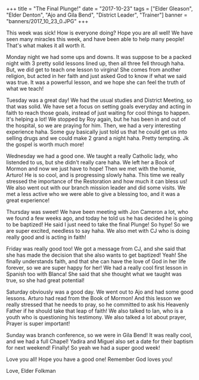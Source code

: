 +++
title = "The Final Plunge!"
date = "2017-10-23"
tags = ["Elder Gleason", "Elder Denton", "Ajo and Gila Bend", "District Leader", "Trainer"]
banner = "banners/2017_10_23_0.JPG"
+++

This week was sick! How is everyone doing? Hope you are all well! We
have seen many miracles this week, and have been able to help many
people! That's what makes it all worth it.

Monday night we had some ups and downs. It was suppose to be a packed
night with 3 pretty solid lessons lined up, then all three fell
through haha. But, we did get to teach one lesson to virgina! She
comes from another religion, but acted in her faith and just asked God
to know if what we said was true. It was a powerful lesson, and we
hope she can feel the truth of what we teach!

Tuesday was a great day! We had the usual studies and District
Meeting, so that was solid. We have set a focus on setting goals
everyday and acting in faith to reach those goals, instead of just
waiting for cool things to happen. It's helping a lot! We stopped by
Roy again, but he has been in and out of the hospital, so we are
praying for him. Then, we had a very interesting experience haha. Some
guy basically just told us that he could get us into selling drugs and
we could make 2 grand a night haha. Pretty tempting. Jk the gospel is
worth much more!

Wednesday we had a good one. We taught a really Catholic lady, who
listended to us, but she didn't really care haha. We left her a Book
of Mormon and now we just have to hope! Then we met with the homie,
Arturo! He is so cool, and is progressing slowly haha. This time we
really stressed the importance of the Restoration and how much it can
bless us! We also went out with our branch mission leader and did some
visits. We met a less active who we were able to give a blessing too,
and it was a great experience!

Thursday was sweet! We have been meeting with Jon Cameron a lot, who
we found a few weeks ago, and today he told us he has decided he is
going to be baptized! He said I just need to take the final Plunge! So
hype! So we are super excited, needless to say haha. We also met with
CJ who is doing really good and is acting in faith!

Friday  was really good too! We got a message from CJ, and she said
that she has made the decision that she also wants to get baptized!
Yeah! She finally understands faith, and that she can have the love of
God in her life forever, so we are super happy for her! We had a
really cool first lesson in Spanish too with Blanca! She said that she
thought what we taught was true, so she had great potential!

Saturday obviously was a good day. We went out to Ajo and had some
good lessons. Arturo had read from the Book of Mormon! And this lesson
we really stressed that he needs to pray, so he committed to ask his
Heavenly Father if he should take that leap of faith! We also talked
to Ian, who is a youth who is questioning his testimony. We also
talked a lot about prayer, Prayer is super important!

Sunday was branch conference, so we were in Gila Bend! It was really
cool, and we had a full Chapel! Yadira and Miguel also set a date for
their baptism for next weekend! Finally! So yeah we had a super good
week!

Love you all! Hope you have a good one! Remember God loves you!

Love,
Elder Folkman
